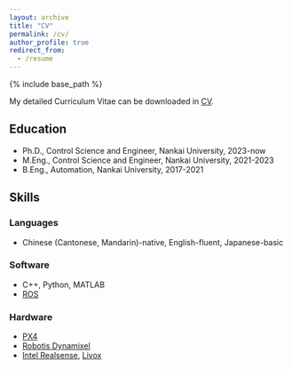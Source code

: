 ```yaml
---
layout: archive
title: "CV"
permalink: /cv/
author_profile: true
redirect_from:
  - /resume
---
```


{% include base_path %}

My detailed Curriculum Vitae can be downloaded in [CV](/files/ZZP_CV.pdf).

## Education

* Ph.D., Control Science and Engineer, Nankai University, 2023-now
* M.Eng., Control Science and Engineer, Nankai University, 2021-2023
* B.Eng., Automation, Nankai University, 2017-2021

## Skills

### Languages

* Chinese (Cantonese, Mandarin)-native, English-fluent, Japanese-basic

### Software

* C++, Python, MATLAB
* [ROS](https://wiki.ros.org/)

### Hardware

* [PX4](https://px4.io/)
* [Robotis Dynamixel](https://emanual.robotis.com/)
* [Intel Realsense](https://www.intelrealsense.com/depth-camera-d435i/), [Livox](https://www.livoxtech.com/cn/mid-360)

